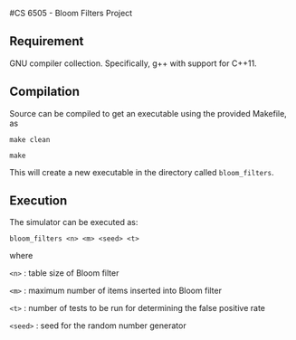 #CS 6505 - Bloom Filters Project

## Requirement
GNU compiler collection. Specifically, g++ with support for C++11.

## Compilation
Source can be compiled to get an executable using the provided Makefile, as

`make clean`

`make`

This will create a new executable in the directory called `bloom_filters`.

## Execution
The simulator can be executed as:

`bloom_filters <n> <m> <seed> <t>`

where

`<n>`    : table size of Bloom filter

`<m>`    : maximum number of items inserted into Bloom filter

`<t>`    : number of tests to be run for determining the false positive rate

`<seed>` : seed for the random number generator
